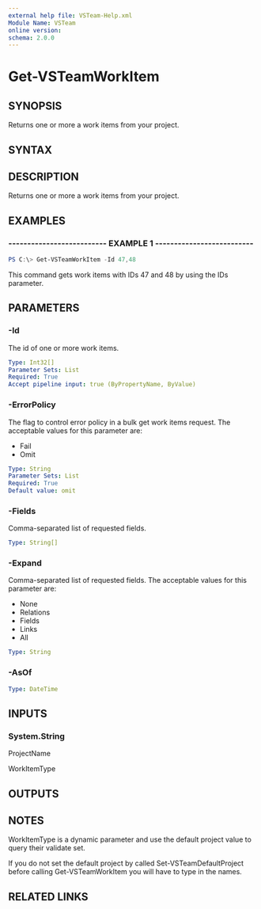 ```yaml
---
external help file: VSTeam-Help.xml
Module Name: VSTeam
online version:
schema: 2.0.0
---
```


# Get-VSTeamWorkItem

## SYNOPSIS

Returns one or more a work items from your project.

## SYNTAX

## DESCRIPTION

Returns one or more a work items from your project.

## EXAMPLES

### -------------------------- EXAMPLE 1 --------------------------

```PowerShell
PS C:\> Get-VSTeamWorkItem -Id 47,48
```

This command gets work items with IDs 47 and 48 by using the IDs parameter.

## PARAMETERS

### -Id

The id of one or more work items.

```yaml
Type: Int32[]
Parameter Sets: List
Required: True
Accept pipeline input: true (ByPropertyName, ByValue)
```

### -ErrorPolicy

The flag to control error policy in a bulk get work items request.  The acceptable values for this parameter are:

- Fail
- Omit

```yaml
Type: String
Parameter Sets: List
Required: True
Default value: omit
```

### -Fields

Comma-separated list of requested fields.

```yaml
Type: String[]
```

### -Expand

Comma-separated list of requested fields.  The acceptable values for this parameter are:

- None
- Relations
- Fields
- Links
- All

```yaml
Type: String
```

### -AsOf

```yaml
Type: DateTime
```

## INPUTS

### System.String

ProjectName

WorkItemType

## OUTPUTS

## NOTES

WorkItemType is a dynamic parameter and use the default project value to query their validate set.

If you do not set the default project by called Set-VSTeamDefaultProject before calling Get-VSTeamWorkItem you will have to type in the names.

## RELATED LINKS

